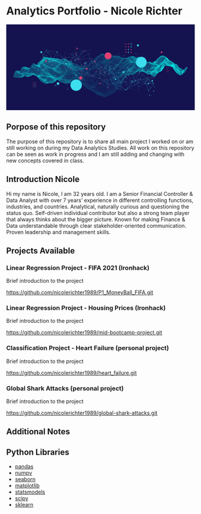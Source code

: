 # Analytics Portfolio - Nicole Richter

![data text](data.jpg)

## Porpose of this repository

The purpose of this repository is to share all main project I worked on or am still working on during my Data Analytics Studies.
All work on this repository can be seen as work in progress and I am still adding and changing with new concepts covered in class.

## Introduction Nicole

Hi my name is Nicole, I am 32 years old. I am a Senior Financial Controller & Data Analyst with over 7 years’ experience in different controlling functions, industries, and countries. Analytical, naturally curious and questioning the status quo. Self-driven individual contributor but also a strong team player that always thinks about the bigger picture. Known for making Finance & Data understandable through clear stakeholder-oriented communication. Proven leadership and management skills.

## Projects Available

### Linear Regression Project - FIFA 2021 (Ironhack)

Brief introduction to the project

https://github.com/nicolerichter1989/P1_MoneyBall_FIFA.git

### Linear Regression Project - Housing Prices (Ironhack)

Brief introduction to the project

https://github.com/nicolerichter1989/mid-bootcamp-project.git

### Classification Project - Heart Failure (personal project)

Brief introduction to the project

https://github.com/nicolerichter1989/heart_failure.git

### Global Shark Attacks (personal project)

Brief introduction to the project

https://github.com/nicolerichter1989/global-shark-attacks.git

## Additional Notes


## Python Libraries
- [pandas](https://pandas.pydata.org/)
- [numpy](https://numpy.org/)
- [seaborn](https://seaborn.pydata.org/)
- [matplotlib](https://matplotlib.org/)
- [statsmodels](https://www.statsmodels.org/stable/index.html)
- [scipy](https://www.scipy.org/)
- [sklearn](https://scikit-learn.org/stable/)
